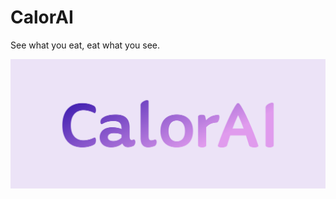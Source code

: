 # CalorAI
See what you eat, eat what you see.

![alt text](https://github.com/broadcom9821/CalorAI/blob/main/Visuals/cover.png)
